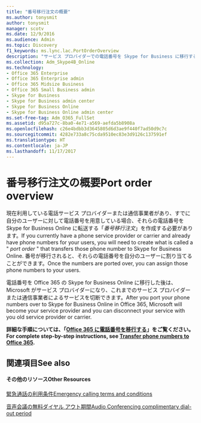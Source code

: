 ```yaml
---
title: "番号移行注文の概要"
ms.author: tonysmit
author: tonysmit
manager: scotv
ms.date: 12/9/2016
ms.audience: Admin
ms.topic: Discovery
f1_keywords: ms.lync.lac.PortOrderOverview
description: "サービス プロバイダーでの電話番号を Skype for Business に移行する方法の簡単な概要を理解します。"
ms.collection: Adm_Skype4B_Online
ms.technology:
- Office 365 Enterprise
- Office 365 Enterprise admin
- Office 365 Midsize Business
- Office 365 Small Business admin
- Skype for Business
- Skype for Business admin center
- Skype for Business Online
- Skype for Business Online admin center
ms.set-free-tag: Adm_O365_FullSet
ms.assetid: d95a727c-8ba0-4e71-a569-aefda5b8908a
ms.openlocfilehash: c26e4bdbb3d3645805d6d3ae9f440f7ad50d9c7c
ms.sourcegitcommit: 4282e733a8c75cda9510ec83e3d9126c137591ef
ms.translationtype: HT
ms.contentlocale: ja-JP
ms.lasthandoff: 11/17/2017
---
```

# <a name="port-order-overview"></a><span data-ttu-id="9d0ea-103">番号移行注文の概要</span><span class="sxs-lookup"><span data-stu-id="9d0ea-103">Port order overview</span></span>

<span data-ttu-id="9d0ea-104">現在利用している電話サービス プロバイダーまたは通信事業者があり、すでに自分のユーザーに対して電話番号を用意している場合、それらの電話番号を Skype for Business Online に転送する「*番号移行注文*」を作成する必要があります。</span><span class="sxs-lookup"><span data-stu-id="9d0ea-104">If you currently have a phone service provider or carrier and already have phone numbers for your users, you will need to create what is called a " *port order*  " that transfers those phone number to Skype for Business Online.</span></span> <span data-ttu-id="9d0ea-105">番号が移行されると、それらの電話番号を自分のユーザーに割り当てることができます。</span><span class="sxs-lookup"><span data-stu-id="9d0ea-105">Once the numbers are ported over, you can assign those phone numbers to your users.</span></span>
  
    
    


<span data-ttu-id="9d0ea-106">電話番号を Office 365 の Skype for Business Online に移行した後は、Microsoft がサービス プロバイダーになり、これまでのサービス プロバイダーまたは通信事業者によるサービスを切断できます。</span><span class="sxs-lookup"><span data-stu-id="9d0ea-106">After you port your phone numbers over to Skype for Business Online in Office 365, Microsoft will become your service provider and you can disconnect your service with you old service provider or carrier.</span></span>
  
    
    


 <span data-ttu-id="9d0ea-107">**詳細な手順については、「[Office 365 に電話番号を移行する](transfer-phone-numbers-to-office-365.md)」をご覧ください。**</span><span class="sxs-lookup"><span data-stu-id="9d0ea-107">**For complete step-by-step instructions, see  [Transfer phone numbers to Office 365](transfer-phone-numbers-to-office-365.md).**</span></span>
  
    
    


## <a name="see-also"></a><span data-ttu-id="9d0ea-108">関連項目</span><span class="sxs-lookup"><span data-stu-id="9d0ea-108">See also</span></span>


#### <a name="other-resources"></a><span data-ttu-id="9d0ea-109">その他のリソース</span><span class="sxs-lookup"><span data-stu-id="9d0ea-109">Other Resources</span></span>


  
    
    
 [<span data-ttu-id="9d0ea-110">緊急通話の利用条件</span><span class="sxs-lookup"><span data-stu-id="9d0ea-110">Emergency calling terms and conditions</span></span>](emergency-calling-terms-and-conditions.md)
  
    
    
 [<span data-ttu-id="9d0ea-111">音声会議の無料ダイヤル アウト期間</span><span class="sxs-lookup"><span data-stu-id="9d0ea-111">Audio Conferencing complimentary dial-out period</span></span>](../audio-conferencing-complimentary-dial-out-period.md)
